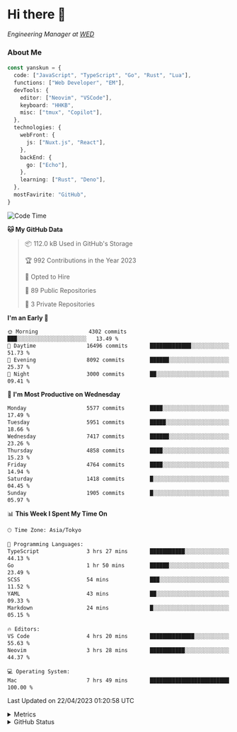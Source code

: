# Hi there&nbsp;:wave:

<!-- ![Alt text](https://spotify-recently-played-readme.vercel.app/api?user=31kynbuubkiu3r4qh4hjuaglhfay) -->

_Engineering Manager at [WED](https://github.com/wedinc)_

### About Me

```ts
const yanskun = {
  code: ["JavaScript", "TypeScript", "Go", "Rust", "Lua"],
  functions: ["Web Developer", "EM"],
  devTools: {
    editor: ["Neovim", "VSCode"],
    keyboard: "HHKB",
    misc: ["tmux", "Copilot"],
  },
  technologies: {
    webFront: {
      js: ["Nuxt.js", "React"],
    },
    backEnd: {
      go: ["Echo"],
    },
    learning: ["Rust", "Deno"],
  },
  mostFavirite: "GitHub",
}
```

<!--START_SECTION:waka-->
![Code Time](http://img.shields.io/badge/Code%20Time-269%20hrs%2040%20mins-blue)

**🐱 My GitHub Data** 

> 📦 112.0 kB Used in GitHub's Storage 
 > 
> 🏆 992 Contributions in the Year 2023
 > 
> 💼 Opted to Hire
 > 
> 📜 89 Public Repositories 
 > 
> 🔑 3 Private Repositories 
 > 
**I'm an Early 🐤** 

```text
🌞 Morning                4302 commits        ███░░░░░░░░░░░░░░░░░░░░░░   13.49 % 
🌆 Daytime                16496 commits       █████████████░░░░░░░░░░░░   51.73 % 
🌃 Evening                8092 commits        ██████░░░░░░░░░░░░░░░░░░░   25.37 % 
🌙 Night                  3000 commits        ██░░░░░░░░░░░░░░░░░░░░░░░   09.41 % 
```
📅 **I'm Most Productive on Wednesday** 

```text
Monday                   5577 commits        ████░░░░░░░░░░░░░░░░░░░░░   17.49 % 
Tuesday                  5951 commits        █████░░░░░░░░░░░░░░░░░░░░   18.66 % 
Wednesday                7417 commits        ██████░░░░░░░░░░░░░░░░░░░   23.26 % 
Thursday                 4858 commits        ████░░░░░░░░░░░░░░░░░░░░░   15.23 % 
Friday                   4764 commits        ████░░░░░░░░░░░░░░░░░░░░░   14.94 % 
Saturday                 1418 commits        █░░░░░░░░░░░░░░░░░░░░░░░░   04.45 % 
Sunday                   1905 commits        █░░░░░░░░░░░░░░░░░░░░░░░░   05.97 % 
```


📊 **This Week I Spent My Time On** 

```text
🕑︎ Time Zone: Asia/Tokyo

💬 Programming Languages: 
TypeScript               3 hrs 27 mins       ███████████░░░░░░░░░░░░░░   44.13 % 
Go                       1 hr 50 mins        ██████░░░░░░░░░░░░░░░░░░░   23.49 % 
SCSS                     54 mins             ███░░░░░░░░░░░░░░░░░░░░░░   11.52 % 
YAML                     43 mins             ██░░░░░░░░░░░░░░░░░░░░░░░   09.33 % 
Markdown                 24 mins             █░░░░░░░░░░░░░░░░░░░░░░░░   05.15 % 

🔥 Editors: 
VS Code                  4 hrs 20 mins       ██████████████░░░░░░░░░░░   55.63 % 
Neovim                   3 hrs 28 mins       ███████████░░░░░░░░░░░░░░   44.37 % 

💻 Operating System: 
Mac                      7 hrs 49 mins       █████████████████████████   100.00 % 
```


 Last Updated on 22/04/2023 01:20:58 UTC
<!--END_SECTION:waka-->

<details>
  <summary>Metrics</summary>
  <img src="https://github.com/yanskun/yanskun/blob/main/github-metrics.svg" alt="Metrics">
</details>

<details>
  <summary>GitHub Status</summary>
  <picture>
    <source media="(prefers-color-scheme: dark)" srcset="https://raw.githubusercontent.com/yanskun/yanskun/master/profile-summary-card-output/nord_dark/0-profile-details.svg">
   <img src="https://raw.githubusercontent.com/yanskun/yanskun/master/profile-summary-card-output/default/0-profile-details.svg">
  </picture>
  <br>
  <picture>
    <source media="(prefers-color-scheme: dark)" srcset="https://raw.githubusercontent.com/yanskun/yanskun/master/profile-summary-card-output/nord_dark/1-repos-per-language.svg">
   <img src="https://raw.githubusercontent.com/yanskun/yanskun/master/profile-summary-card-output/default/1-repos-per-language.svg">
  </picture>
  <picture>
    <source media="(prefers-color-scheme: dark)" srcset="https://raw.githubusercontent.com/yanskun/yanskun/master/profile-summary-card-output/nord_dark/2-most-commit-language.svg">
   <img src="https://raw.githubusercontent.com/yanskun/yanskun/master/profile-summary-card-output/default/2-most-commit-language.svg">
  </picture>
  <br>
  <picture>
    <source media="(prefers-color-scheme: dark)" srcset="https://raw.githubusercontent.com/yanskun/yanskun/master/profile-summary-card-output/nord_dark/3-stats.svg">
   <img src="https://raw.githubusercontent.com/yanskun/yanskun/master/profile-summary-card-output/default/3-stats.svg">
  </picture>
  <picture>
    <source media="(prefers-color-scheme: dark)" srcset="https://raw.githubusercontent.com/yanskun/yanskun/master/profile-summary-card-output/nord_dark/4-productive-time.svg">
   <img src="https://raw.githubusercontent.com/yanskun/yanskun/master/profile-summary-card-output/default/4-productive-time.svg">
  </picture>
</details>
